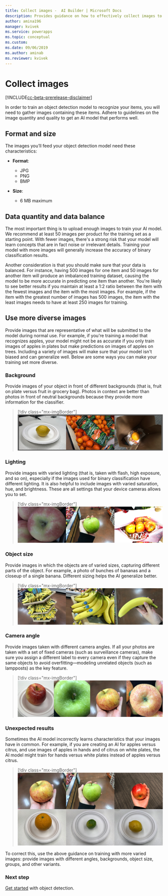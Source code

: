 ```yaml
---
title: Collect images -  AI Builder | Microsoft Docs
description: Provides guidance on how to effectively collect images to build an object detection model in AI Builder.
author: amina196
manager: kvivek
ms.service: powerapps
ms.topic: conceptual
ms.custom: 
ms.date: 09/06/2019
ms.author: aminab
ms.reviewer: kvivek
---
```




# Collect images

[!INCLUDE[cc-beta-prerelease-disclaimer](./includes/cc-beta-prerelease-disclaimer.md)]

In order to train an object detection model to recognize your items, you will need to gather images containing these items. Adhere to guidelines on the image quantity and quality to get an AI model that performs well.

## Format and size

The images you’ll feed your object detection model need these characteristics:

- **Format**:
  - JPG
  - PNG
  - BMP
  
- **Size**:
  - 6 MB maximum

## Data quantity and data balance

The most important thing is to upload enough images to train your AI model. We recommend at least 50 images per product for the training set as a starting point. With fewer images, there's a strong risk that your model will learn concepts that are in fact noise or irrelevant details. Training your model with more images will generally increase the accuracy of binary classification results.

Another consideration is that you should make sure that your data is balanced. For instance, having 500 images for one item and 50 images for another item will produce an imbalanced training dataset, causing the model to be more accurate in predicting one item than another. You're likely to see better results if you maintain at least a 1:2 ratio between the item with the fewest images and the item with the most images. For example, if the item with the greatest number of images has 500 images, the item with the least images needs to have at least 250 images for training.

## Use more diverse images

Provide images that are representative of what will be submitted to the model during normal use. For example, if you're training a model that recognizes apples, your model might not be as accurate if you only train images of apples in plates but make predictions on images of apples on trees. Including a variety of images will make sure that your model isn't biased and can generalize well. Below are some ways you can make your training set more diverse.

### Background

Provide images of your object in front of different backgrounds (that is, fruit on plate versus fruit in grocery bag). Photos in context are better than photos in front of neutral backgrounds because they provide more information for the classifier.

> [!div class="mx-imgBorder"]
> ![Image backgrounds](media/image-background.png "Image backgrounds")

### Lighting

Provide images with varied lighting (that is, taken with flash, high exposure, and so on), especially if the images used for binary classification have different lighting. It is also helpful to include images with varied saturation, hue, and brightness. These are all settings that your device cameras allows you to set.

> [!div class="mx-imgBorder"]
> ![Image lighting](media/image-lighting.png "Image lighting")

### Object size

Provide images in which the objects are of varied sizes, capturing different parts of the object. For example, a photo of bunches of bananas and a closeup of a single banana. Different sizing helps the AI generalize better.

> [!div class="mx-imgBorder"]
> ![Object sizes](media/image-object-size.png "Object sizes")

### Camera angle

Provide images taken with different camera angles. If all your photos are taken with a set of fixed cameras (such as surveillance cameras), make sure you assign a different label to every camera even if they capture the same objects to avoid overfitting—modeling unrelated objects (such as lampposts) as the key feature.

> [!div class="mx-imgBorder"]
> ![Camera angles](media/image-camera-angle.png "Camera angles")

### Unexpected results

Sometimes the AI model incorrectly learns characteristics that your images have in common. For example, if you are creating an AI for apples versus citrus, and use images of apples in hands and of citrus on white plates, the AI model might train for hands versus white plates instead of apples versus citrus.

> [!div class="mx-imgBorder"]
> ![Unexpected results](media/image-unexpected-results.png "Unexpected results")

To correct this, use the above guidance on training with more varied images: provide images with different angles, backgrounds, object size, groups, and other variants.

### Next step

[Get started](get-started-with-object-detection.md) with object detection.
